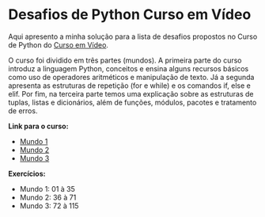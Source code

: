 # Desafios de Python Curso em Vídeo
 Aqui apresento a minha solução para a lista de desafios propostos no Curso de Python do [Curso em Vídeo](http://cursoemvideo.com/).
 
 O curso foi dividido em três partes (mundos). A primeira parte do curso introduz a linguagem Python, conceitos e ensina alguns recursos básicos como uso de operadores aritméticos e manipulação de texto. Já a segunda apresenta as estruturas de repetição (for e while) e os comandos if, else e elif. Por fim, na terceira parte temos uma explicação sobre as estruturas de tuplas, listas e dicionários, além de funções, módulos, pacotes e tratamento de erros.
 
 **Link para o curso:**
 * [Mundo 1](https://www.cursoemvideo.com/curso/python-3-mundo-1/)
 * [Mundo 2](https://www.cursoemvideo.com/curso/python-3-mundo-2/)
 * [Mundo 3](https://www.cursoemvideo.com/curso/python-3-mundo-3/)
 
 **Exercícios:**
 * Mundo 1: 01 à 35
 * Mundo 2: 36 à 71
 * Mundo 3: 72 à 115
 
